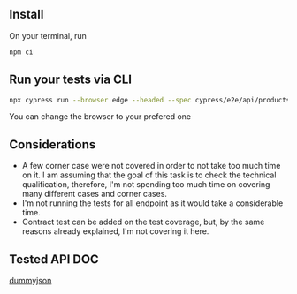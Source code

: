 ## Install
On your terminal, run
``` bash
npm ci
```

## Run your tests via CLI
``` bash
npx cypress run --browser edge --headed --spec cypress/e2e/api/products.cy.ts
```
You can change the browser to your prefered one

## Considerations
* A few corner case were not covered in order to not take too much time on it. I am assuming that the goal of this task is to check the technical qualification, therefore, I'm not spending too much time on covering many different cases and corner cases.
* I'm not running the tests for all endpoint as it would take a considerable time.
* Contract test can be added on the test coverage, but, by the same reasons already explained, I'm not covering it here.

## Tested API DOC
[dummyjson](https://dummyjson.com/docs/products)